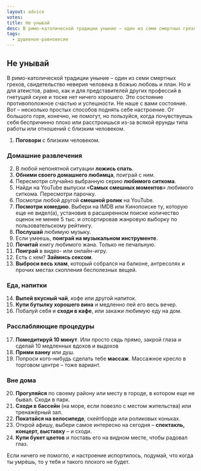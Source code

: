 ```yaml
---
layout: advice
votes:
title: Не унывай
desc: В римо-католической традиции уныние – один из семи смертных грехов, свидетельство неверия человека в божью любовь и план.
tags:
  - душевное-равновесие
---
```


## Не унывай

В римо-католической традиции уныние – один из семи смертных грехов, свидетельство неверия человека в божью любовь и план. Но и для атеистов, равно, как и для представителей других профессий в гнетущей скуке и тоске нет ничего хорошего. Это состояние противоположное счастью и успешности. Не наше с вами состояние. Вот – несколько простых способов поднять себе настроение. От большого горя, конечно, не помогут, но пользуйся, когда почувствуешь себя беспричинно плохо или расстроишься из-за всякой ерунды типа работы или отношений с близким человеком.

1. **Поговори** с близким человеком.

### Домашние развлечения

2. В любой непонятной ситуации **ложись спать**.
3. **Обними своего домашнего любимца**, поиграй с ним.
4. Пересмотри случайно выбранную серию **любимого ситкома**.
5. Найди на YouTube выпуски «**Самых смешных моментов**» любимого ситкома. Пересмотри парочку.
6. Посмотри любой другой **смешной ролик** на YouTube.
7. **Посмотри комедию**. Выбери на IMDB или Кинопоиске ту, которую еще не видел(а), установив в расширенном поиске количество оценок не менее 5 тыс. и отсортировав жанровую выборку по пользовательскому рейтингу.
8. **Послушай** любимую музыку.
9. Если умеешь, **поиграй на музыкальном инструменте**.
10. **Почитай** книгу любимого жана. Только не печальную.
11. **Поиграй** в видео- или онлайн-игру.
12. Есть с кем? **Займись сексом**.
13. **Выброси весь хлам**, который собрался на балконе, антресолях и прочих местах скопления бесполезных вещей.

### Еда, напитки

14. **Выпей вкусный чай**, кофе или другой напиток.
15. **Купи бутылку хорошего вина** и медленно пей его весь вечер.
16. Побалуй себя и **сходи в кафе**, или закажи любимую еду на дом.

### Расслабляющие процедуры

17. **Помедитируй 10 минут**. Или просто сядь прямо, закрой глаза и сделай 10 медленных вдохов и выдохов
18. **Прими ванну** или душ.
19. Попроси кого-нибудь сделать тебе **массаж**. Массажное кресло в торговом центре – тоже вариант.

### Вне дома

20. **Прогуляйся** по своему району или месту в городе, в котором еще не бывал. Сходи в парк.
21. **Сходи в бассейн** (на море, если повезло с местом жительства) или тренажёрный зал.
22. **Покатайся на велосипеде**, скейтборде или роликовых коньках.
23. Открой афишу, выбери самое интересно на сегодня – **спектакль, концерт, выставку** – и сходи.
24. **Купи букет цветов** и поставь его на видном месте, чтобы радовал глаз.

Если ничего не помогло, и настроение испортилось, подумай, что когда ты умрёшь, то у тебя и такого плохого не будет.
